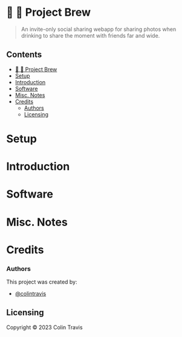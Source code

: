# 📸 🍺 Project Brew

> An invite-only social sharing webapp for sharing photos when drinking to share the moment with friends far and wide.

## Contents
- [📸 🍺 Project Brew](#--project-brew)
- [Setup](#setup)
- [Introduction](#introduction)
- [Software](#software)
- [Misc. Notes](#misc-notes)
- [Credits](#credits)
    - [Authors](#authors)
  - [Licensing](#licensing)

# Setup


# Introduction

# Software


# Misc. Notes

# Credits
### Authors

This project was created by:

- [@colintravis](https://colintravis.com)

## Licensing

Copyright © 2023 Colin Travis
